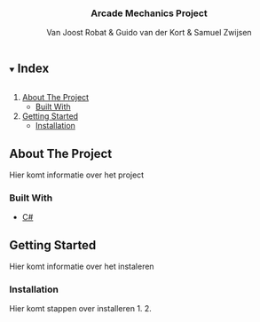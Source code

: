 <h3 align="center">Arcade Mechanics Project</h3>

<p align="center">
    Van Joost Robat & Guido van der Kort & Samuel Zwijsen
</p>

<!-- TABLE OF CONTENTS -->
<details open="open">
  <summary><h2 style="display: inline-block">Index</h2></summary>
  <ol>
    <li>
      <a href="#about-the-project">About The Project</a>
      <ul>
        <li><a href="#built-with">Built With</a></li>
      </ul>
    </li>
    <li>
      <a href="#getting-started">Getting Started</a>
      <ul>
        <li><a href="#installation">Installation</a></li>
      </ul>
    </li>
  </ol>
</details>

<!-- ABOUT THE PROJECT -->
## About The Project

Hier komt informatie over het project


### Built With

* [C#](https://docs.microsoft.com/en-us/dotnet/csharp/)


<!-- GETTING STARTED -->
## Getting Started

Hier komt informatie over het instaleren


### Installation

Hier komt stappen over installeren
1. 
2. 
